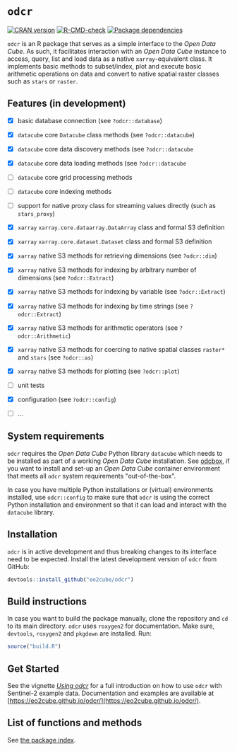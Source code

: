 # `odcr`

<!-- badges: start -->
[![CRAN version](https://www.r-pkg.org/badges/version/odcr)](https://CRAN.R-project.org/package=odcr)
[![R-CMD-check](https://github.com/eo2cube/odcr/workflows/R-CMD-check/badge.svg)](https://github.com/eo2cube/odcr/actions)
[![Package dependencies](https://tinyverse.netlify.com/badge/odcr)](https://CRAN.R-project.org/package=odcr)
<!-- badges: end -->

`odcr` is an R package that serves as a simple interface to the *Open Data Cube*. As such, it facilitates interaction with an *Open Data Cube* instance to access, query, list and load data as a native `xarray`-equivalent class. It implements basic methods to subset/index, plot and execute basic arithmetic operations on data and convert to native spatial raster classes such as `stars` or `raster`.

## Features (in development)

- [x] basic database connection (see `?odcr::database`)
- [x] `datacube` core `Datacube` class methods (see `?odcr::datacube`)
- [x] `datacube` core data discovery methods (see `?odcr::datacube`
- [x] `datacube` core data loading methods (see `?odcr::datacube`
- [ ] `datacube` core grid processing methods
- [ ] `datacube` core indexing methods
- [ ] support for native proxy class for streaming values directly (such as `stars_proxy`)
- [x] `xarray` `xarray.core.dataarray.DataArray` class and formal S3 definition
- [x] `xarray` `xarray.core.dataset.Dataset` class and formal S3 definition
- [x] `xarray` native S3 methods for retrieving dimensions (see `?odcr::dim`)
- [x] `xarray` native S3 methods for indexing by arbitrary number of dimensions (see `?odcr::Extract`)
- [x] `xarray` native S3 methods for indexing by variable (see `?odcr::Extract`)
- [x] `xarray` native S3 methods for indexing by time strings (see `?odcr::Extract`)
- [x] `xarray` native S3 methods for arithmetic operators (see `?odcr::Arithmetic`)
- [x] `xarray` native S3 methods for coercing to native spatial classes `raster*` and `stars` (see `?odcr::as`)
- [x] `xarray` native S3 methods for plotting (see `?odcr::plot`)
- [ ] unit tests
- [x] configuration (see `?odcr::config`)
- [ ] ...


## System requirements

`odcr` requires the *Open Data Cube* Python library `datacube` which needs to be installed as part of a working *Open Data Cube* installation. See [odcbox](https://github.com/eo2cube/odcbox), if you want to install and set-up an *Open Data Cube* container environment that meets all `odcr` system requirements "out-of-the-box".

In case you have multiple Python installations or (virtual) environments installed, use `odcr::config` to make sure that `odcr` is using the correct Python installation and environment so that it can load and interact with the `datacube` library.

## Installation

`odcr` is in active development and thus breaking changes to its interface need to be expected. Install the latest development version of `odcr` from GitHub:

```r
devtools::install_github("eo2cube/odcr")
```

## Build instructions

In case you want to build the package manually, clone the repository and `cd` to its main directory. `odcr` uses `roxygen2` for documentation. Make sure, `devtools`, `roxygen2` and `pkgdown` are installed. Run:

```R
source("build.R")
```

## Get Started

See the vignette [*Using odcr*](https://eo2cube.github.io/odcr/articles/using_odcr.html) for a full introduction on how to use `odcr` with Sentinel-2 example data. Documentation and examples are available at [https://eo2cube.github.io/odcr/](https://eo2cube.github.io/odcr/).

## List of functions and methods

See [the package index](https://eo2cube.github.io/odcr/reference/index.html).




